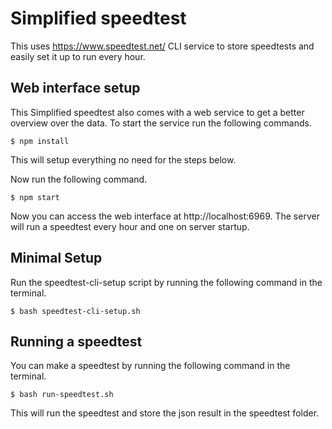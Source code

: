# Simplified speedtest
This uses https://www.speedtest.net/ CLI service to store speedtests and easily set it up to run every hour.

## Web interface setup
This Simplified speedtest also comes with a web service to get a better overview over the data.
To start the service run the following commands.

```
$ npm install
```

This will setup everything no need for the steps below.

Now run the following command.

```
$ npm start
```

Now you can access the web interface at http://localhost:6969. The server will run a speedtest every hour and one on server startup.

## Minimal Setup
Run the speedtest-cli-setup script by running the following command in the terminal.

```
$ bash speedtest-cli-setup.sh
```

## Running a speedtest
You can make a speedtest by running the following command in the terminal.

```
$ bash run-speedtest.sh
```

This will run the speedtest and store the json result in the speedtest folder.
